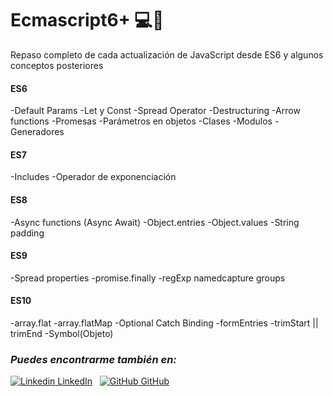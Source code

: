 # Ecmascript6+ 💻📒
Repaso completo de cada actualización de JavaScript desde ES6 y algunos conceptos posteriores

#### ES6
-Default Params
-Let y Const
-Spread Operator
-Destructuring
-Arrow functions
-Promesas
-Parámetros en objetos
-Clases
-Modulos
-Generadores
#### ES7
-Includes
-Operador de exponenciación
#### ES8
-Async functions (Async Await)
-Object.entries
-Object.values
-String padding
#### ES9
-Spread properties
-promise.finally
-regExp namedcapture groups
#### ES10
-array.flat
-array.flatMap
-Optional Catch Binding
-formEntries
-trimStart || trimEnd
-Symbol(Objeto)

  ### _**Puedes encontrarme también en:**_

[![Linkedin](https://i.stack.imgur.com/gVE0j.png) LinkedIn](https://www.linkedin.com/in/albertoalejandro10/)
&nbsp;
[![GitHub](https://i.stack.imgur.com/tskMh.png) GitHub](https://github.com/albertoalejandro10)

